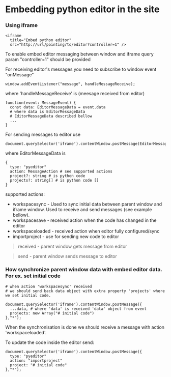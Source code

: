 # Embedding python editor in the site

### Using iframe

```
<iframe
  title="Embed python editor"
  src="http://url/pointing/to/editor?controller=1" />
```

To enable embed editor messaging between window and iframe query param "controller=1" should be provided

For receiving editor's messages you need to subscribe to window event "onMessage"

```
window.addEventListener("message", handleMessageReceive);
```

where 'handleMessageReceive' is (meesage received from editor)
```
function(event: MessageEvent) {
  const data: EditorMessageData = event.data
  # where data is EditorMessageData
  # EditorMessageData described bellow
  ...
}
```

For sending messages to editor use

```
document.querySelector('iframe').contentWindow.postMessage(EditorMessageData,"*");
```

where EditorMessageData is

```
{
  type: "pyeditor"
  action: MessageAction # see supported actions
  project?: string # is python code
  projects?: string[] # is python code []
}
```

supported actions:

- workspacesync - Used to sync initial data between parent window and iframe window. Used to receive and send messages (see example bellow).
- workspacesave - received action when the code has changed in the editor
- workspaceloaded - received action when editor fully configured/sync
- importproject - use for sending new code to editor

> received - parent window gets message from editor

> send - parent window sends message to editor

### How synchronize parent window data with embed editor data. For ex. set initial code

```
# when action 'workspacesync' received
# we should send back data object with extra property 'projects' where we set initial code.

document.querySelector('iframe').contentWindow.postMessage({
  ...data, # where 'data' is received 'data' object from event
  projects: new Array("# initial code")
},"*");
```

When the synchronisation is done we should receive a message with action 'workspaceloaded'.

To update the code inside the editor send:

```
document.querySelector('iframe').contentWindow.postMessage({ 
  type: "pyeditor"
  action: "importproject"
  project: "# initial code"
},"*");
```
